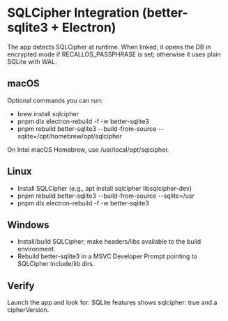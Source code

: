 # SQLCipher Integration (better-sqlite3 + Electron)

The app detects SQLCipher at runtime. When linked, it opens the DB in encrypted mode if RECALLOS_PASSPHRASE is set; otherwise it uses plain SQLite with WAL.

## macOS

Optional commands you can run:

- brew install sqlcipher
- pnpm dlx electron-rebuild -f -w better-sqlite3
- pnpm rebuild better-sqlite3 --build-from-source --sqlite=/opt/homebrew/opt/sqlcipher

On Intel macOS Homebrew, use /usr/local/opt/sqlcipher.

## Linux

- Install SQLCipher (e.g., apt install sqlcipher libsqlcipher-dev)
- pnpm rebuild better-sqlite3 --build-from-source --sqlite=/usr
- pnpm dlx electron-rebuild -f -w better-sqlite3

## Windows

- Install/build SQLCipher; make headers/libs available to the build environment.
- Rebuild better-sqlite3 in a MSVC Developer Prompt pointing to SQLCipher include/lib dirs.

## Verify

Launch the app and look for: SQLite features shows sqlcipher: true and a cipherVersion.
